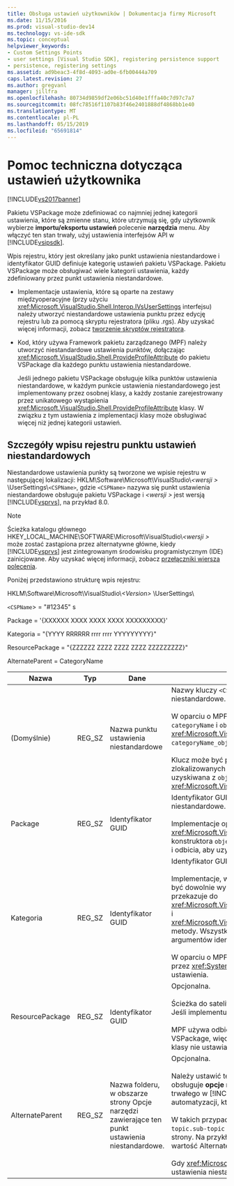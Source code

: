 ```yaml
---
title: Obsługa ustawień użytkowników | Dokumentacja firmy Microsoft
ms.date: 11/15/2016
ms.prod: visual-studio-dev14
ms.technology: vs-ide-sdk
ms.topic: conceptual
helpviewer_keywords:
- Custom Settings Points
- user settings [Visual Studio SDK], registering persistence support
- persistence, registering settings
ms.assetid: ad9beac3-4f8d-4093-ad0e-6fb00444a709
caps.latest.revision: 27
ms.author: gregvanl
manager: jillfra
ms.openlocfilehash: 80734d9859df2e06bc51d40e1fffa40c7d97c7a7
ms.sourcegitcommit: 08fc78516f1107b83f46e2401888df4868bb1e40
ms.translationtype: MT
ms.contentlocale: pl-PL
ms.lasthandoff: 05/15/2019
ms.locfileid: "65691814"
---
```

# <a name="support-for-user-settings"></a>Pomoc techniczna dotycząca ustawień użytkownika
[!INCLUDE[vs2017banner](../../includes/vs2017banner.md)]

Pakietu VSPackage może zdefiniować co najmniej jednej kategorii ustawienia, które są zmienne stanu, które utrzymują się, gdy użytkownik wybierze **importu/eksportu ustawień** polecenie **narzędzia** menu. Aby włączyć ten stan trwały, użyj ustawienia interfejsów API w [!INCLUDE[vsipsdk](../../includes/vsipsdk-md.md)].  
  
 Wpis rejestru, który jest określany jako punkt ustawienia niestandardowe i identyfikator GUID definiuje kategorię ustawień pakietu VSPackage. Pakietu VSPackage może obsługiwać wiele kategorii ustawienia, każdy zdefiniowany przez punkt ustawienia niestandardowe.  
  
- Implementacje ustawienia, które są oparte na zestawy międzyoperacyjne (przy użyciu <xref:Microsoft.VisualStudio.Shell.Interop.IVsUserSettings> interfejsu) należy utworzyć niestandardowe ustawienia punktu przez edycję rejestru lub za pomocą skryptu rejestratora (pliku .rgs). Aby uzyskać więcej informacji, zobacz [tworzenie skryptów rejestratora](https://msdn.microsoft.com/library/cbd5024b-8061-4a71-be65-7fee90374a35).  
  
- Kod, który używa Framework pakietu zarządzanego (MPF) należy utworzyć niestandardowe ustawienia punktów, dołączając <xref:Microsoft.VisualStudio.Shell.ProvideProfileAttribute> do pakietu VSPackage dla każdego punktu ustawienia niestandardowe.  
  
     Jeśli jednego pakietu VSPackage obsługuje kilka punktów ustawienia niestandardowe, w każdym punkcie ustawienia niestandardowego jest implementowany przez osobnej klasy, a każdy zostanie zarejestrowany przez unikatowego wystąpienia <xref:Microsoft.VisualStudio.Shell.ProvideProfileAttribute> klasy. W związku z tym ustawienia z implementacji klasy może obsługiwać więcej niż jednej kategorii ustawień.  
  
## <a name="custom-settings-point-registry-entry-details"></a>Szczegóły wpisu rejestru punktu ustawień niestandardowych  
 Niestandardowe ustawienia punkty są tworzone we wpisie rejestru w następującej lokalizacji: HKLM\Software\Microsoft\VisualStudio\\*\<wersji >* \UserSettings\\`<CSPName>`, gdzie `<CSPName>` nazywa się punkt ustawienia niestandardowe obsługuje pakietu VSPackage i  *\<wersji >* jest wersją [!INCLUDE[vsprvs](../../includes/vsprvs-md.md)], na przykład 8.0.  
  
> [!NOTE]
> Ścieżka katalogu głównego HKEY_LOCAL_MACHINE\SOFTWARE\Microsoft\VisualStudio\\*\<wersji >* może zostać zastąpiona przez alternatywne główne, kiedy [!INCLUDE[vsprvs](../../includes/vsprvs-md.md)] jest zintegrowanym środowisku programistycznym (IDE) zainicjowane. Aby uzyskać więcej informacji, zobacz [przełączniki wiersza polecenia](../../extensibility/command-line-switches-visual-studio-sdk.md).  
  
 Poniżej przedstawiono strukturę wpis rejestru:  
  
 HKLM\Software\Microsoft\VisualStudio\\*\<Version>* \UserSettings\  
  
 `<CSPName`> = "#12345" s  
  
 Package = '{XXXXXX XXXX XXXX XXXX XXXXXXXXX}'  
  
 Kategoria = "{YYYY RRRRRR rrrr rrrr YYYYYYYYY}"  
  
 ResourcePackage = "{ZZZZZZ ZZZZ ZZZZ ZZZZ ZZZZZZZZZ}"  
  
 AlternateParent = CategoryName  
  
|Nazwa|Typ|Dane|Opis|  
|----------|----------|----------|-----------------|  
|(Domyślnie)|REG_SZ|Nazwa punktu ustawienia niestandardowe|Nazwy kluczy `<CSPName`>, nazywa się Niezlokalizowany punktu ustawienia niestandardowe.<br /><br /> W oparciu o MPF implementacji nazwy kluczy są uzyskiwane przez łączenie `categoryName` i `objectName` argumenty <xref:Microsoft.VisualStudio.Shell.ProvideProfileAttribute> konstruktora do `categoryName_objectName`.<br /><br /> Klucz może być pusta lub może on zawierać identyfikator odwołania do zlokalizowanych ciągów w towarzyszącej bibliotece DLL. Ta wartość jest uzyskiwana z `objectNameResourceID` argument <xref:Microsoft.VisualStudio.Shell.ProvideProfileAttribute> konstruktora.|  
|Package|REG_SZ|Identyfikator GUID|Identyfikator GUID pakietu VSPackage, który implementuje punkt ustawienia niestandardowe.<br /><br /> Implementacje opierają się na użyciu MPF <xref:Microsoft.VisualStudio.Shell.ProvideProfileAttribute> klasy, należy użyć konstruktora `objectType` argument zawierający VSPackage <xref:System.Type> i odbicia, aby uzyskać tę wartość.|  
|Kategoria|REG_SZ|Identyfikator GUID|Identyfikator GUID kategorii ustawień.<br /><br /> Implementacje, w oparciu o zestawy międzyoperacyjne, ta wartość może być dowolnie wybrany identyfikator GUID, który [!INCLUDE[vsprvs](../../includes/vsprvs-md.md)] IDE przekazuje do <xref:Microsoft.VisualStudio.Shell.Interop.IVsUserSettings.ExportSettings%2A> i <xref:Microsoft.VisualStudio.Shell.Interop.IVsUserSettings.ImportSettings%2A> metody. Wszystkich implementacjach te dwie metody, należy sprawdzić ich argumentów identyfikatora GUID.<br /><br /> W oparciu o MPF implementacji tego identyfikatora GUID jest uzyskiwana przez <xref:System.Type> implementacji klasy [!INCLUDE[vsprvs](../../includes/vsprvs-md.md)] mechanizm ustawienia.|  
|ResourcePackage|REG_SZ|Identyfikator GUID|Opcjonalna.<br /><br /> Ścieżka do satelitarne biblioteki DLL zawierających zlokalizowanych ciągów Jeśli implementującej pakietu VSPackage nie dostarcza je.<br /><br /> MPF używa odbicia w celu uzyskania odpowiedniego zasobu pakietu VSPackage, więc <xref:Microsoft.VisualStudio.Shell.ProvideProfileAttribute> klasy nie ustawia tego argumentu.|  
|AlternateParent|REG_SZ|Nazwa folderu, w obszarze strony Opcje narzędzi zawierające ten punkt ustawienia niestandardowe.|Opcjonalna.<br /><br /> Należy ustawić tę wartość, tylko wtedy, gdy implementacja ustawienia obsługuje **opcje narzędzi** stron korzystających z mechanizmu stanu trwałego w [!INCLUDE[vsipsdk](../../includes/vsipsdk-md.md)] zamiast mechanizmu w modelu automatyzacji, który ma być zapisany stan.<br /><br /> W takich przypadkach jest wartością w kluczu AlternateParent `topic` części `topic.sub-topic` ciąg używany do identyfikowania danej **ToolsOptions** strony. Na przykład w przypadku **ToolsOptions** strony `"TextEditor.Basic"` wartość AlternateParent będzie `"TextEditor"`.<br /><br /> Gdy <xref:Microsoft.VisualStudio.Shell.ProvideProfileAttribute> generuje punkt ustawienia niestandardowe, jest taka sama jak nazwa kategorii.|
